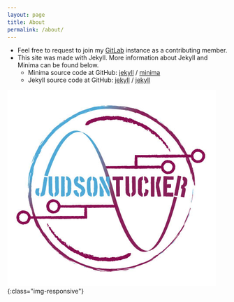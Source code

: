 ```yaml
---
layout: page
title: About
permalink: /about/
---
```


- Feel free to request to join my [GitLab](http://gitlab.judsontucker.com) instance as a contributing member.
- This site was made with Jekyll. More information about Jekyll and Minima can be found below.
  - Minima source code at GitHub:
[jekyll][jekyll-organization] /
[minima](https://github.com/jekyll/minima)
  - Jekyll source code at GitHub:
[jekyll][jekyll-organization] /
[jekyll](https://github.com/jekyll/jekyll)


 

![a giant logo should be here](/judson-3.jpg){:class="img-responsive"}

[jekyll-organization]: https://github.com/jekyll
